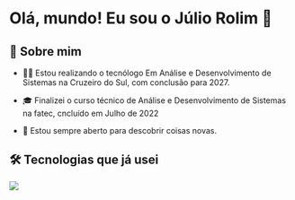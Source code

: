 

# Olá, mundo! Eu sou o Júlio Rolim 👋

## 🚀 Sobre mim

- 👨‍💻 Estou realizando o tecnólogo Em Análise e Desenvolvimento de Sistemas na Cruzeiro do Sul, com conclusão para 2027.

- 🎓 Finalizei o curso técnico de Análise e Desenvolvimento de Sistemas na fatec, cncluído em Julho de 2022

- 🔭 Estou sempre aberto para descobrir coisas novas.

## 🛠️ Tecnologias que já usei

<p align="left">
  <a href="https://skillicons.dev">
     <img src="https://skillicons.dev/icons?i=replit,vscode,html,css,js,php,phpstorm,figma&theme=dark" />
  </a>
</p>







